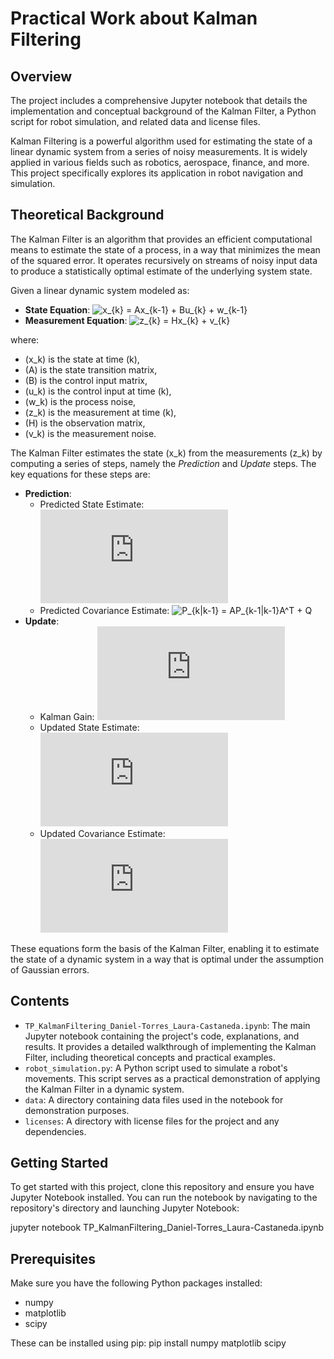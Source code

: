 # Practical Work about Kalman Filtering

## Overview
The project includes a comprehensive Jupyter notebook that details the implementation and conceptual background of the Kalman Filter, a Python script for robot simulation, and related data and license files.

Kalman Filtering is a powerful algorithm used for estimating the state of a linear dynamic system from a series of noisy measurements. It is widely applied in various fields such as robotics, aerospace, finance, and more. This project specifically explores its application in robot navigation and simulation.

## Theoretical Background
The Kalman Filter is an algorithm that provides an efficient computational means to estimate the state of a process, in a way that minimizes the mean of the squared error. It operates recursively on streams of noisy input data to produce a statistically optimal estimate of the underlying system state.

Given a linear dynamic system modeled as:

- **State Equation**: ![x_{k} = Ax_{k-1} + Bu_{k} + w_{k-1}](https://latex.codecogs.com/svg.latex?x_{k}%20=%20Ax_{k-1}%20+%20Bu_{k}%20+%20w_{k-1})
- **Measurement Equation**: ![z_{k} = Hx_{k} + v_{k}](https://latex.codecogs.com/svg.latex?z_{k}%20=%20Hx_{k}%20+%20v_{k})

where:
- \(x_k\) is the state at time \(k\),
- \(A\) is the state transition matrix,
- \(B\) is the control input matrix,
- \(u_k\) is the control input at time \(k\),
- \(w_k\) is the process noise,
- \(z_k\) is the measurement at time \(k\),
- \(H\) is the observation matrix,
- \(v_k\) is the measurement noise.

The Kalman Filter estimates the state \(x_k\) from the measurements \(z_k\) by computing a series of steps, namely the *Prediction* and *Update* steps. The key equations for these steps are:

- **Prediction**:
    - Predicted State Estimate: ![\\hat{x}_{k|k-1} = A\\hat{x}_{k-1|k-1} + Bu_{k}](https://latex.codecogs.com/svg.latex?%5Chat%7Bx%7D_%7Bk%7Ck-1%7D%20=%20A%5Chat%7Bx%7D_%7Bk-1%7Ck-1%7D%20+%20Bu_%7Bk%7D)
    - Predicted Covariance Estimate: ![P_{k|k-1} = AP_{k-1|k-1}A^T + Q](https://latex.codecogs.com/svg.latex?P_{k%7Ck-1}%20=%20AP_{k-1%7Ck-1}A%5ET%20+%20Q)
- **Update**:
    - Kalman Gain: ![K_k = P_{k|k-1}H^T(HP_{k|k-1}H^T + R)^{-1}](https://latex.codecogs.com/svg.latex?K_k%20=%20P_%7Bk%7Ck-1%7DH%5ET%28HP_%7Bk%7Ck-1%7DH%5ET%20+%20R%29%5E%7B-1%7D)
    - Updated State Estimate: ![\\hat{x}_{k|k} = \\hat{x}_{k|k-1} + K_k(z_k - H\\hat{x}_{k|k-1})](https://latex.codecogs.com/svg.latex?%5Chat%7Bx%7D_%7Bk%7Ck%7D%20=%20%5Chat%7Bx%7D_%7Bk%7Ck-1%7D%20+%20K_k%28z_k%20-%20H%5Chat%7Bx%7D_%7Bk%7Ck-1%7D%29)
    - Updated Covariance Estimate: ![P_{k|k} = (I - K_kH)P_{k|k-1}](https://latex.codecogs.com/svg.latex?P_%7Bk%7Ck%7D%20=%20%28I%20-%20K_kH%29P_%7Bk%7Ck-1%7D)

These equations form the basis of the Kalman Filter, enabling it to estimate the state of a dynamic system in a way that is optimal under the assumption of Gaussian errors.

## Contents
- `TP_KalmanFiltering_Daniel-Torres_Laura-Castaneda.ipynb`: The main Jupyter notebook containing the project's code, explanations, and results. It provides a detailed walkthrough of implementing the Kalman Filter, including theoretical concepts and practical examples.
- `robot_simulation.py`: A Python script used to simulate a robot's movements. This script serves as a practical demonstration of applying the Kalman Filter in a dynamic system.
- `data`: A directory containing data files used in the notebook for demonstration purposes.
- `licenses`: A directory with license files for the project and any dependencies.

## Getting Started
To get started with this project, clone this repository and ensure you have Jupyter Notebook installed. You can run the notebook by navigating to the repository's directory and launching Jupyter Notebook:

jupyter notebook TP_KalmanFiltering_Daniel-Torres_Laura-Castaneda.ipynb

## Prerequisites
Make sure you have the following Python packages installed:
- numpy
- matplotlib
- scipy

These can be installed using pip:
pip install numpy matplotlib scipy
